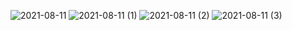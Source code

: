 ![2021-08-11](https://user-images.githubusercontent.com/86619302/129072630-95dbf3e9-0ffa-45e0-9581-dee8b3f4e4c6.png)
![2021-08-11 (1)](https://user-images.githubusercontent.com/86619302/129072957-07e75f54-b678-4228-a75a-f93f54c99a7c.png)
![2021-08-11 (2)](https://user-images.githubusercontent.com/86619302/129073091-436136e6-e347-473f-ac52-44cb6dd3af4d.png)
![2021-08-11 (3)](https://user-images.githubusercontent.com/86619302/129073295-1d3cc831-f017-4c39-8c37-6cdcd15b0df4.png)
